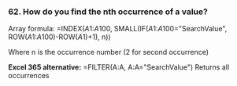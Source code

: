 ### 62. **How do you find the nth occurrence of a value?**

Array formula:
=INDEX($A$1:$A$100, SMALL(IF($A$1:$A$100="SearchValue", ROW($A$1:$A$100)-ROW($A$1)+1), n))

Where n is the occurrence number (2 for second occurrence)

**Excel 365 alternative:**
=FILTER(A:A, A:A="SearchValue")
Returns all occurrences
